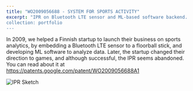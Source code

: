 ```yaml
---
title: "WO2009056688 - SYSTEM FOR SPORTS ACTIVITY"
excerpt: "IPR on Bluetooth LTE sensor and ML-based software backend. 
collection: portfolio
---
```


In 2009, we helped a Finnish startup to launch their business on sports analytics, by embedding a Bluetooth LTE sensor to a floorball stick, and developing ML software to analyze data. Later, the startup changed their direction to games, and although successful, the IPR seems abandoned. You can read about it at https://patents.google.com/patent/WO2009056688A1 

![IPR Sketch](https://patentscope.wipo.int/search/docs2/pct/WO2009056688/pic/49-sKInywMC1lXEAhGRlsNcQRUi_uFjNif4Pw_kIajoNK2XIf7crdq_kBHc7x5qhm8ECi1u1SteiNIpoGMpKUALh7e8v-hcBOX4vS7CEqOfP4cM0NZ5l-Gc4kt9CNK6cx3DLm-tA8Vkkzv2n6yXCutTvbyTaNRzuz9r09LDNp8k?docId=id00000008156155)
